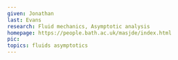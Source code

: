 ```yaml
---
given: Jonathan
last: Evans
research: Fluid mechanics, Asymptotic analysis
homepage: https://people.bath.ac.uk/masjde/index.html
pic: 
topics: fluids asymptotics
---
```

